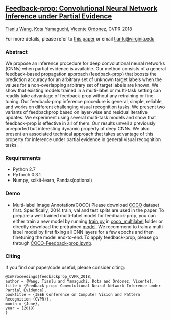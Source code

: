 ## [Feedback-prop: Convolutional Neural Network Inference under Partial Evidence](https://arxiv.org/pdf/1710.08049.pdf)
[Tianlu Wang](http://www.cs.virginia.edu/~tw8cb/), [Kota Yamaguchi](http://vision.is.tohoku.ac.jp/~kyamagu/), [Vicente Ordonez](http://vicenteordonez.com/), CVPR 2018

For more details, please refer to [this paper](https://arxiv.org/pdf/1710.08049.pdf) or email tianlu@virginia.edu
### Abstract
We propose an inference procedure for deep convolutional neural networks (CNNs) when partial evidence is available. Our method consists of a general feedback-based propagation approach (feedback-prop) that boosts the prediction accuracy for an arbitrary set of unknown target labels when the values for a non-overlapping arbitrary set of target labels are known. We show that existing models trained in a multi-label or multi-task setting can readily take advantage of feedback-prop without any retraining or fine-tuning. Our feedback-prop inference procedure is general, simple, reliable, and works on different challenging visual recognition tasks. We present two variants of feedbackprop based on layer-wise and residual iterative updates. We experiment using several multi-task models and show that feedback-prop is effective in all of them. Our results unveil a previously unreported but interesting dynamic property of deep CNNs. We also present an associated technical approach that takes advantage of this property for inference under partial evidence in general visual recognition tasks.

### Requirements
- Python 2.7
- PyTorch 0.3.1
- Numpy, scikit-learn, Pandas(optional)

### Demo
-  Multi-label Image Annotation(COCO)
Please download [COCO](http://cocodataset.org/#home) dataset first. Specifically, 2014 train, val and test splits are used in the paper. To prepare a well trained multi-label model for feedback-prop, you can either train a new model by running [train.py](https://github.com/uvavision/feedbackprop/blob/master/coco_multilabel/train.py) in [coco_multilabel](https://github.com/uvavision/feedbackprop/blob/master/coco_multilabel) folder or directly download the pretrained [model](http://www.cs.virginia.edu/~tw8cb/files/model_best.pth.tar). We recommend to train a multi-label model by first fixing all CNN layers for a few epochs and then finetuning the model end-to-end. To apply feedback-prop, please go through [COCO-Feedback-prop.ipynb](https://github.com/uvavision/feedbackprop/blob/master/coco_multilabel/COCO-Feedback-prop.ipynb).

### Citing
If you find our paper/code useful, please consider citing:

```
@InProceedings{feedbackprop_CVPR_2018,
author = {Wang, Tianlu and Yamaguchi, Kota and Ordonez, Vicente},
title = {Feedback-prop: Convolutional Neural Network Inference under Partial Evidence},
booktitle = {IEEE Conference on Computer Vision and Pattern Recognition (CVPR)},
month = {June},
year = {2018}
}
```
